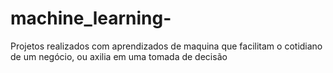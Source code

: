 # machine_learning-
Projetos realizados com aprendizados de maquina que facilitam o cotidiano de um negócio, ou axilia em uma tomada de decisão
